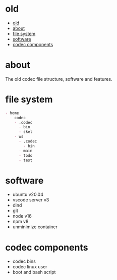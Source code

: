 # old
- [old](#old)
- [about](#about)
- [file system](#file-system)
- [software](#software)
- [codec components](#codec-components)

# about
The old codec file structure, software and features.

# file system
```md
- home  
  - codec
    - .codec
      - bin
      - skel
    - ws
      - .codec
        - bin
      - main
      - todo
      - test
```

# software
 - ubuntu v20.04
 - vscode server v3
 - dind
 - git
 - node v16
 - npm v8
 - unminimize container
  
# codec components
 - codec bins
 - codec linux user
 - boot and bash script